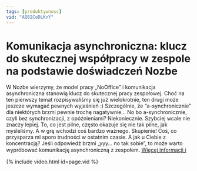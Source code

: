 ```yaml
---
tags: [produktywnosc]
vid: "AQ82CeDLKnY"
---
```


# Komunikacja asynchroniczna: klucz do skutecznej współpracy w zespole na podstawie doświadczeń Nozbe

W Nozbe wierzymy, że model pracy „NoOffice” i komunikacja asynchroniczna stanowią klucz do skutecznej pracy zespołowej. Choć na ten pierwszy temat rozpisywaliśmy się już wielokrotnie, ten drugi może jeszcze wymagać pewnych wyjaśnień :) Szczególnie, że “a-synchronicznie” dla niektórych brzmi pewnie trochę nagatywnie… No bo a-synchronicznie, czyli bez synchronizacji, z opóźnieniami? Niekoniecznie. Szybciej wcale nie znaczy lepiej. To, co jest pilne, często okazuje się nie tak pilne, jak myśleliśmy. A w grę wchodzi coś bardzo ważnego. Skupienie! Coś, co przysparza mi sporo trudności w ostatnim czasie. A jak u Ciebie z koncentracją? Jeśli odpowiedź brzmi „yyy… no tak sobie”, to może warto wypróbować komunikację asynchroniczną z zespołem.
 [Więcej informacji ℹ️](https://nozbe.com/pl/blog/komunikacja-asynchroniczna/)

{% include video.html id=page.vid %}

<!--More-->


[n]: https://michael.gratis/nozbe_pl
[np]: https://michael.gratis/nozbepersonal_pl